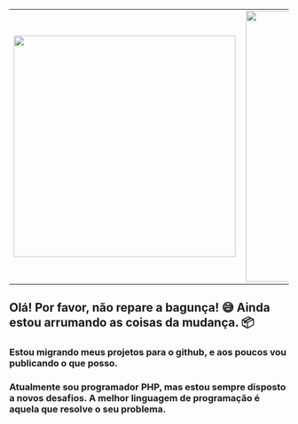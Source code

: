 <center>
  <table>
    <tr>
        <td><img width="400px" align="left" src="https://github-readme-stats.vercel.app/api/top-langs/?username=lucassouzati&hide=javascriptlayout=compact&theme=radical" /></td>
        <td><img width="490px" align="left" src="https://github-readme-stats.vercel.app/api?username=lucassouzati&theme=radical&show_icons=true"/>
</td>
    </tr>
  </table>
</center>

## Olá! Por favor, não repare a bagunça! 😅 Ainda estou arrumando as coisas da mudança. 📦
### Estou migrando meus projetos para o github, e aos poucos vou publicando o que posso.

### Atualmente sou programador PHP, mas estou sempre disposto a novos desafios. A melhor linguagem de programação é aquela que resolve o seu problema. 
